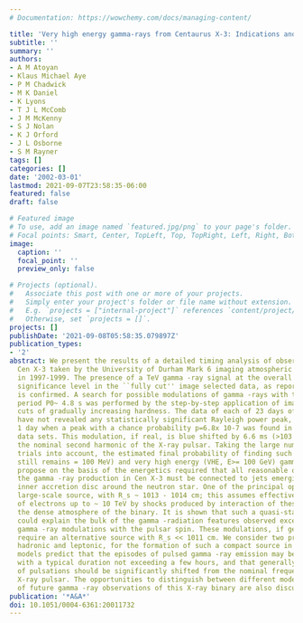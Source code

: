 ```yaml
---
# Documentation: https://wowchemy.com/docs/managing-content/

title: 'Very high energy gamma-rays from Centaurus X-3: Indications and implications'
subtitle: ''
summary: ''
authors:
- A M Atoyan
- Klaus Michael Aye
- P M Chadwick
- M K Daniel
- K Lyons
- T J L McComb
- J M McKenny
- S J Nolan
- K J Orford
- J L Osborne
- S M Rayner
tags: []
categories: []
date: '2002-03-01'
lastmod: 2021-09-07T23:58:35-06:00
featured: false
draft: false

# Featured image
# To use, add an image named `featured.jpg/png` to your page's folder.
# Focal points: Smart, Center, TopLeft, Top, TopRight, Left, Right, BottomLeft, Bottom, BottomRight.
image:
  caption: ''
  focal_point: ''
  preview_only: false

# Projects (optional).
#   Associate this post with one or more of your projects.
#   Simply enter your project's folder or file name without extension.
#   E.g. `projects = ["internal-project"]` references `content/project/deep-learning/index.md`.
#   Otherwise, set `projects = []`.
projects: []
publishDate: '2021-09-08T05:58:35.079897Z'
publication_types:
- '2'
abstract: We present the results of a detailed timing analysis of observations of
  Cen X-3 taken by the University of Durham Mark 6 imaging atmospheric Cherenkov telescope
  in 1997-1999. The presence of a TeV gamma -ray signal at the overall >= 4.5sigma
  significance level in the ``fully cut'' image selected data, as reported earlier,
  is confirmed. A search for possible modulations of gamma -rays with the pulsar spin
  period P0~ 4.8 s was performed by the step-by-step application of image parameter
  cuts of gradually increasing hardness. The data of each of 23 days of observations
  have not revealed any statistically significant Rayleigh power peak, except for
  1 day when a peak with a chance probability p=6.8x 10-7 was found in ``soft-cut''
  data sets. This modulation, if real, is blue shifted by 6.6 ms (>103 km s-1) from
  the nominal second harmonic of the X-ray pulsar. Taking the large number of frequency
  trials into account, the estimated final probability of finding such a peak by chance
  still remains = 100 MeV) and very high energy (VHE, E>= 100 GeV) gamma -rays. We
  propose on the basis of the energetics required that all reasonable options for
  the gamma -ray production in Cen X-3 must be connected to jets emerging from the
  inner accretion disc around the neutron star. One of the principal options is a
  large-scale source, with R_s ~ 1013 - 1014 cm; this assumes effective acceleration
  of electrons up to ~ 10 TeV by shocks produced by interaction of these jets with
  the dense atmosphere of the binary. It is shown that such a quasi-stationary model
  could explain the bulk of the gamma -radiation features observed except for the
  gamma -ray modulations with the pulsar spin. These modulations, if genuine, would
  require an alternative source with R_s << 1011 cm. We consider two principal models,
  hadronic and leptonic, for the formation of such a compact source in the jet. Both
  models predict that the episodes of pulsed gamma -ray emission may be rather rare,
  with a typical duration not exceeding a few hours, and that generally the frequency
  of pulsations should be significantly shifted from the nominal frequency of the
  X-ray pulsar. The opportunities to distinguish between different models by means
  of future gamma -ray observations of this X-ray binary are also discussed.
publication: '*A&A*'
doi: 10.1051/0004-6361:20011732
---
```

